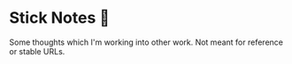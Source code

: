 # Stick Notes 📝

Some thoughts which I'm working into other work. Not meant for reference or stable URLs.
